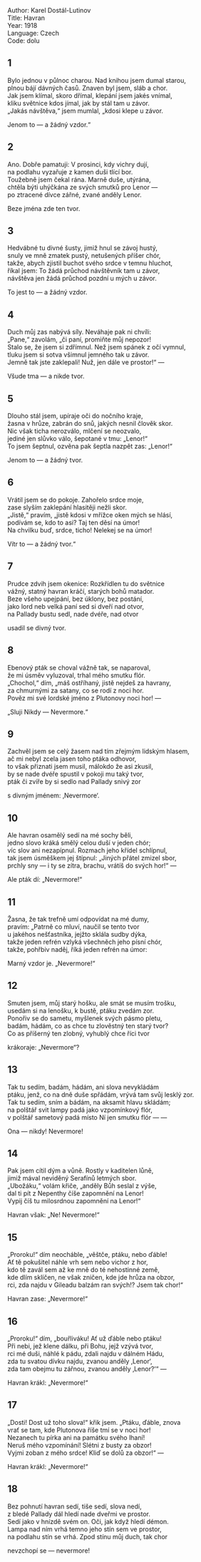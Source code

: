 Author: Karel Dostál-Lutinov  
Title: Havran  
Year: 1918  
Language: Czech  
Code: dolu  

## 1

Bylo jednou v půlnoc charou. Nad knihou jsem dumal starou,  
plnou bájí dávných časů. Znaven byl jsem, sláb a chor.  
Jak jsem klímal, skoro dřímal, klepání jsem jakés vnímal,  
kliku světnice kdos jímal, jak by stál tam u závor.  
„Jakás návštěva,“ jsem mumlal, „kdosi klepe u závor.  

Jenom to — a žádný vzdor.“  

## 2

Ano. Dobře pamatuji: V prosinci, kdy vichry dují,  
na podlahu vyzařuje z kamen duši tlící bor.  
Toužebně jsem čekal rána. Marně duše, utýrána,  
chtěla býti uhýčkána ze svých smutků pro Lenor —  
po ztracené dívce zářné, zvané anděly Lenor.  

Beze jména zde ten tvor.  

## 3

Hedvábné tu divné šusty, jimiž hnul se závoj hustý,  
snuly ve mně zmatek pustý, netušených příšer chór,  
takže, abych zjistil buchot svého srdce v temnu hluchot,  
říkal jsem: To žádá průchod návštěvník tam u závor,  
návštěva jen žádá průchod pozdní u mých u závor.  

To jest to — a žádný vzdor.  

## 4

Duch můj zas nabývá síly. Neváhaje pak ni chvíli:  
„Pane,“ zavolám, „či paní, promiňte můj nepozor!  
Stalo se, že jsem si zdřímnul. Než jsem spánek z očí vymnul,  
tluku jsem si sotva všimnul jemného tak u závor.  
Jemně tak jste zaklepali! Nuž, jen dále ve prostor!“ —  

Všude tma — a nikde tvor.  

## 5

Dlouho stál jsem, upíraje oči do nočního kraje,  
žasna v hrůze, zabrán do snů, jakých nesnil člověk skor.  
Nic však ticha nerozválo, mlčení se neozvalo,  
jediné jen slůvko válo, šepotané v tmu: „Lenor!“  
To jsem šeptnul, ozvěna pak šeptla nazpět zas: „Lenor!“  

Jenom to — a žádný tvor.  

## 6

Vrátil jsem se do pokoje. Zahořelo srdce moje,  
zase slyším zaklepání hlasitěji nežli skor.  
„Jistě,“ pravím, „jistě kdosi v mřížce oken mých se hlásí,  
podívám se, kdo to asi? Taj ten děsí na úmor!  
Na chvilku buď, srdce, ticho! Nelekej se na úmor!  

Vítr to — a žádný tvor.“  

## 7

Prudce zdvih jsem okenice: Rozkřídlen tu do světnice  
vážný, statný havran kráčí, starých bohů matador.  
Beze všeho upejpání, bez úklony, bez postání,  
jako lord neb velká paní sed si dveří nad otvor,  
na Pallady bustu sedl, nade dvéře, nad otvor  

usadil se divný tvor.  

## 8

Ebenový pták se choval vážně tak, se naparoval,  
že mi úsměv vyluzoval, trhal mého smutku flór.  
„Chochol,“ dím, „máš ostříhaný, jistě nejdeš za havrany,  
za chmurnými za satany, co se rodí z noci hor.  
Pověz mi své lordské jméno z Plutonovy noci hor! —  

„Sluji Nikdy — Nevermore.“  

## 9

Zachvěl jsem se celý žasem nad tím zřejmým lidským hlasem,  
ač mi nebyl zcela jasen toho ptáka odhovor,  
to však přiznati jsem musil, málokdo že asi zkusil,  
by se nade dvéře spustil v pokoji mu taký tvor,  
pták či zvíře by si sedlo nad Pallady snivý zor  

s divným jménem: ‚Nevermore‘.  

## 10

Ale havran osamělý sedí na mé sochy běli,  
jedno slovo kráká smělý celou duší v jeden chór;  
víc slov ani nezapípnul. Rozmach jeho křídel schlípnul,  
tak jsem úsměškem jej štípnul: „Jiných přátel zmizel sbor,  
prchly sny — i ty se zítra, brachu, vrátíš do svých hor!“ —  

Ale pták dí: „Nevermore!“  

## 11

Žasna, že tak trefně umí odpovídat na mé dumy,  
pravím: „Patrně co mluví, naučil se tento tvor  
u jakéhos nešťastníka, jejžto sklála sudby dýka,  
takže jeden refrén vzlyká všechněch jeho písní chór,  
takže, pohřbiv naděj, říká jeden refrén na úmor:  

Marný vzdor je. „Nevermore!“  

## 12

Smuten jsem, můj starý hošku, ale smát se musím trošku,  
usedám si na lenošku, k bustě, ptáku zvedám zor.  
Ponořiv se do sametu, myšlenek svých pásmo pletu,  
badám, hádám, co as chce tu zlověstný ten starý tvor?  
Co as příšerný ten zlobný, vyhublý chce říci tvor  

krákoraje: „Nevermore“?  

## 13

Tak tu sedím, badám, hádám, ani slova nevykládám  
ptáku, jenž, co na dně duše spřádám, vrývá tam svůj lesklý zor.  
Tak tu sedím, sním a bádám, na aksamit hlavu skládám;  
na polštář svit lampy padá jako vzpomínkový flór,  
v polštář sametový padá místo Ní jen smutku flór — —  

Ona — nikdy! Nevermore!  

## 14

Pak jsem cítil dým a vůně. Rostly v kaditelen lůně,  
jimiž mával neviděný Serafínů letmých sbor.  
„Ubožáku,“ volám křiče, „anděly Bůh seslal z výše,  
dal ti pít z Nepenthy číše zapomnění na Lenor!  
Vypij číš tu milosrdnou zapomnění na Lenor!“  

Havran však: „Ne! Nevermore!“  

## 15

„Proroku!“ dím neocháble, „věštče, ptáku, nebo ďáble!  
Ať tě pokušitel náhle vrh sem nebo vichor z hor,  
kdo tě zavál sem až ke mně do té nehostinné země,  
kde dlím sklíčen, ne však zničen, kde jde hrůza na obzor,  
rci, zda najdu v Gileadu balzám ran svých!? Jsem tak chor!“  

Havran zase: „Nevermore!“  

## 16

„Proroku!“ dím, „bouřliváku! Ať už ďáble nebo ptáku!  
Při nebi, jež klene dálku, při Bohu, jejž vzývá tvor,  
rci mé duši, náhlé k pádu, zdali najdu v dálném Hádu,  
zda tu svatou dívku najdu, zvanou anděly ‚Lenor‘,  
zda tam obejmu tu zářnou, zvanou anděly ‚Lenor?‘“ —  

Havran krákl: „Nevermore!“  

## 17

„Dosti! Dost už toho slova!“ křik jsem. „Ptáku, ďáble, znova  
vrať se tam, kde Plutonova říše tmí se v noci hor!  
Nezanech tu pírka ani na památku svého lhaní!  
Neruš mého vzpomínání! Slétni z busty za obzor!  
Vyjmi zoban z mého srdce! Kliď se dolů za obzor!“ —  

Havran krákl: „Nevermore!“  

## 18

Bez pohnutí havran sedí, tiše sedí, slova nedí,  
z bledé Pallady dál hledí nade dveřmi ve prostor.  
Sedí jako v hnízdě svém on. Oči, jak když hledí démon.  
Lampa nad ním vrhá temno jeho stín sem ve prostor,  
na podlahu stín se vrhá. Zpod stínu můj duch, tak chor  

nevzchopí se — nevermore!  
